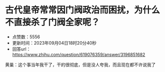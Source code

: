 # 古代皇帝常常因门阀政治而困扰，为什么不直接杀了门阀全家呢？
- 点赞数：5556
- 更新时间：2023年09月04日18时20分40秒
- 回答url：https://www.zhihu.com/question/619076359/answer/3196851682
<body>
 <p data-pid="lP1FVsk5">黄巢：这个事当年我干了，干的很彻底，但是没人夸我，而且现在都不许说我了</p>
</body>